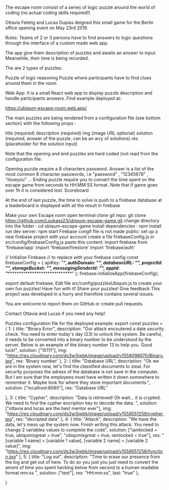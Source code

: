 The escape room consist of a series of logic puzzle around the world of coding (no actual coding skills required!)

Ottavia Feletig and Lucas Dupias deigned this small game for the Berlin office opening event on May 23rd 2019.

Rules:
Teams of 2 or 3 persons have to find answers to logic questions through the interface of a custom made web app.

The app give them description of puzzles and awaits an answer to input. Meanwhile, their time is being recorded. 

The are 2 types of puzzles: 

Puzzle of logic reasoning
Puzzle where participants have to find clues around them in the room 


Web App:
It is a small React web app to display puzzle description and handle participants answers. Find example deployed at:

https://ubiqum-escape-room.web.app/

The main puzzles are being rendered from a configuration file (see bottom section)   with the following props :

title (required)
description (required)
img (image URL optional)
solution (required, answer of the puzzle, can be an arry of solutions) 
res (placeholder for the solution input)


Note that the opening and end puzzles are hard coded (not read from the configuration file:

Opening puzzle require a 8 characters password. Answer is a list of the most common 8 character passwords, i.e "password" , "12345678" , "iloveyou" ...
Ending puzzle require you to convert the time spent on the escape game from seconds to HH:MM:SS format. Note that if game goes over 1h it is considered lost.
Scoreboard


At the end of last puzzle, the time to solve is push to a firebase database at a leaderboard is displayed with all the result in firebase 

Make your own Escape room
open terminal
clone git repo: git clone https://github.com/Loukass23/ubiqum-escape-game.git
change directory into the folder : cd ubiqum-escape-game
install dependencies : npm install
run dev server: npm start
Firebase congif file is not made public: 
set up a new firebase project with your account
create a file firebaseConfig.js in src/config/firebaseConfig.js
 paste this content: 
import firebase from 'firebase/app'
import 'firebase/firestore'
import 'firebase/auth'

// Initialize Firebase
// to replace with your firebase config
const firebaseConfig = {
apiKey: "********************************",
authDomain: "***********************************",
databaseURL: "********************************",
projectId: "********************************",
storageBucket: "********************************",
messagingSenderId: "********************************",
appId: "********************************"
};
firebase.initializeApp(firebaseConfig);


export default firebase;
Edit file src/config/puzzlesUbiqum.js to create your own fun puzzles!
Have fun with it! 
Share your puzzles!
Give feedback
This project was developed in a hurry and therefore contains several issues.

You are welcome to report them on GitHub or create pull requests. 

Contact Ottavia and Lucas if you need any help!










Puzzles configuration file  for the deployed example:
export const puzzles =
{
1: {
title: "Binary Error",
description: "Our attack encoutered a date security check. You need to enter today's day (23) to unlock the system. Be careful, it needs to be converted into a binary number to be understood by the server. Below is an example of the binary number 13 to help you. Good luck!",
solution: ["10111"],
img: "https://res.cloudinary.com/ds3w3iwbk/image/upload/v1558098970/Binary.jpg",
res: 'Binary number'
},
2: {
title: "Database URL",
description: "Ok we are in the system now, let's find the classified documents to steal. For security purposes the adress of the database is not save in the computer. But I am sure that the employees must have written it down somewhere to remember it. Maybe look for where they store important documents.",
solution: ["localhost:8080"],
res: "Database URL"

},
3: {
title: "Cypher",
description: "Data is retrieved! Oh wait... it is crypted. We need to find the cypher encription key to decode the data. ",
solution: ["ottavia and lucas are the best mentor ever"],
img: "https://res.cloudinary.com/ds3w3iwbk/image/upload/v1558551259/cypher.jpg",
res: "decripted data"
},
4: {
title: "Attack",
description: "We have the data, let's mess up the system now. Finish writing this attack. You need to change 2 variables values to complete the code",
solution: ["iamlocked = true, ubiqumisgreat = true", "ubiqumisgreat = true, iamlocked = true"],
res: "[variable 1 name] = [variable 1 value], [variable 2 name] = [variable 2 value]",
img: "https://res.cloudinary.com/ds3w3iwbk/image/upload/v1558551258/function.jpg"
},
5: {
title: "Log out",
description: "Time to erase our presence from the log and get out of here. To do so you just you just need to convert the amont of time you spent hacking below from second to a human readable format mm:ss ",
solution: ["test"],
res: "HH:mm:ss",
last: "true"
},

}

